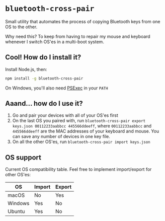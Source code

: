 # `bluetooth-cross-pair`

Small utility that automates the process of copying Bluetooth keys from one
OS to the other.

Why need this? To keep from having to repair my mouse and keyboard whenever
I switch OS'es in a multi-boot system.

## Cool! How do I install it?

Install Node.js, then:

```bash
npm install -g bluetooth-cross-pair
```

On Windows, you'll also need
[PSExec](https://docs.microsoft.com/en-us/sysinternals/downloads/psexec)
in your `PATH`

## Aaand... how do I use it?

1. Go and pair your devices with all of your OS'es first
2. On the last OS you paired with, run
`bluetooth-cross-pair export keys.json 00112233aabbcc 445566ddeeff`,
where `00112233aabbcc` and `445566ddeeff` are the MAC addresses of your keyboard
and mouse. You can save any number of devices in one key file.
3. On all the other OS'es, run `bluetooth-cross-pair import keys.json`

## OS support

Current OS compatibility table. Feel free to implement import/export for other
OS'es:

|OS|Import|Export|
|-|-|-|
|macOS|No|Yes|
|Windows|Yes|No|
|Ubuntu|Yes|No|
